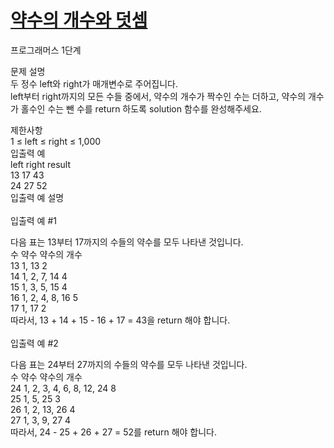 # [약수의 개수와 덧셈](https://programmers.co.kr/learn/courses/30/lessons/77884)

프로그래머스 1단계

문제 설명</br>
두 정수 left와 right가 매개변수로 주어집니다. </br>
left부터 right까지의 모든 수들 중에서, 약수의 개수가 짝수인 수는 더하고, 약수의 개수가 홀수인 수는 뺀 수를 return 하도록 solution 함수를 완성해주세요.</br>

제한사항</br>
1 ≤ left ≤ right ≤ 1,000</br>
입출력 예</br>
left	right	result</br>
13	17	43</br>
24	27	52</br>
입출력 예 설명</br></br>
입출력 예 #1</br>

다음 표는 13부터 17까지의 수들의 약수를 모두 나타낸 것입니다.</br>
수	약수	약수의 개수</br>
13	1, 13	2</br>
14	1, 2, 7, 14	4</br>
15	1, 3, 5, 15	4</br>
16	1, 2, 4, 8, 16	5</br>
17	1, 17	2</br>
따라서, 13 + 14 + 15 - 16 + 17 = 43을 return 해야 합니다.</br>
</br>
입출력 예 #2</br>

다음 표는 24부터 27까지의 수들의 약수를 모두 나타낸 것입니다.</br>
수	약수	약수의 개수 </br>
24	1, 2, 3, 4, 6, 8, 12, 24	8</br>
25	1, 5, 25	3</br>
26	1, 2, 13, 26	4</br>
27	1, 3, 9, 27	4</br>
따라서, 24 - 25 + 26 + 27 = 52를 return 해야 합니다.</br>